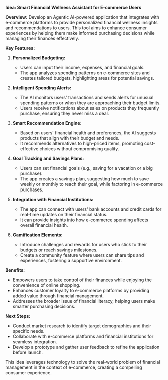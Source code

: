 **Idea: Smart Financial Wellness Assistant for E-commerce Users**

**Overview:**
Develop an Agentic AI-powered application that integrates with e-commerce platforms to provide personalized financial wellness insights and recommendations to users. This tool aims to enhance consumer experiences by helping them make informed purchasing decisions while managing their finances effectively.

**Key Features:**

1. **Personalized Budgeting:**
   - Users can input their income, expenses, and financial goals.
   - The app analyzes spending patterns on e-commerce sites and creates tailored budgets, highlighting areas for potential savings.

2. **Intelligent Spending Alerts:**
   - The AI monitors users' transactions and sends alerts for unusual spending patterns or when they are approaching their budget limits.
   - Users receive notifications about sales on products they frequently purchase, ensuring they never miss a deal.

3. **Smart Recommendation Engine:**
   - Based on users' financial health and preferences, the AI suggests products that align with their budget and needs.
   - It recommends alternatives to high-priced items, promoting cost-effective choices without compromising quality.

4. **Goal Tracking and Savings Plans:**
   - Users can set financial goals (e.g., saving for a vacation or a big purchase).
   - The app creates a savings plan, suggesting how much to save weekly or monthly to reach their goal, while factoring in e-commerce purchases.

5. **Integration with Financial Institutions:**
   - The app can connect with users' bank accounts and credit cards for real-time updates on their financial status.
   - It can provide insights into how e-commerce spending affects overall financial health.

6. **Gamification Elements:**
   - Introduce challenges and rewards for users who stick to their budgets or reach savings milestones.
   - Create a community feature where users can share tips and experiences, fostering a supportive environment.

**Benefits:**
- Empowers users to take control of their finances while enjoying the convenience of online shopping.
- Enhances customer loyalty to e-commerce platforms by providing added value through financial management.
- Addresses the broader issue of financial literacy, helping users make smarter purchasing decisions.

**Next Steps:**
- Conduct market research to identify target demographics and their specific needs.
- Collaborate with e-commerce platforms and financial institutions for seamless integration.
- Develop a prototype and gather user feedback to refine the application before launch.

This idea leverages technology to solve the real-world problem of financial management in the context of e-commerce, creating a compelling consumer experience.
